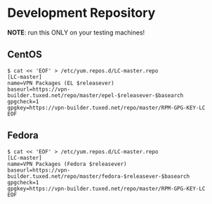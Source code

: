 # Development Repository

**NOTE**: run this ONLY on your testing machines!

## CentOS

    $ cat << 'EOF' > /etc/yum.repos.d/LC-master.repo
    [LC-master]
    name=VPN Packages (EL $releasever)
    baseurl=https://vpn-builder.tuxed.net/repo/master/epel-$releasever-$basearch
    gpgcheck=1
    gpgkey=https://vpn-builder.tuxed.net/repo/master/RPM-GPG-KEY-LC
    EOF

## Fedora

    $ cat << 'EOF' > /etc/yum.repos.d/LC-master.repo
    [LC-master]
    name=VPN Packages (Fedora $releasever)
    baseurl=https://vpn-builder.tuxed.net/repo/master/fedora-$releasever-$basearch
    gpgcheck=1
    gpgkey=https://vpn-builder.tuxed.net/repo/master/RPM-GPG-KEY-LC
    EOF
